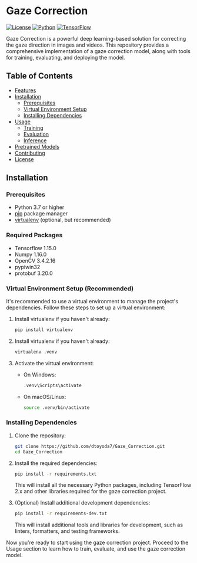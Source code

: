 # Gaze Correction

[![License](https://img.shields.io/badge/License-Apache%202.0-blue.svg)](https://opensource.org/licenses/Apache-2.0)
[![Python](https://img.shields.io/badge/Python-3.7%2B-blue.svg)](https://www.python.org/)
[![TensorFlow](https://img.shields.io/badge/TensorFlow-1.x-orange.svg)](https://www.tensorflow.org/)

Gaze Correction is a powerful deep learning-based solution for correcting the gaze direction in images and videos. This repository provides a comprehensive implementation of a gaze correction model, along with tools for training, evaluating, and deploying the model.

## Table of Contents

- [Features](#features)
- [Installation](#installation)
  - [Prerequisites](#prerequisites)
  - [Virtual Environment Setup](#virtual-environment-setup)
  - [Installing Dependencies](#installing-dependencies)
- [Usage](#usage)
  - [Training](#training)
  - [Evaluation](#evaluation)
  - [Inference](#inference)
- [Pretrained Models](#pretrained-models)
- [Contributing](#contributing)
- [License](#license)

## Installation

### Prerequisites

- Python 3.7 or higher
- [pip](https://pip.pypa.io/en/stable/) package manager
- [virtualenv](https://virtualenv.pypa.io/en/latest/) (optional, but recommended)

### Required Packages

- Tensorflow 1.15.0
- Numpy 1.16.0
- OpenCV 3.4.2.16
- pypiwin32
- protobuf 3.20.0

### Virtual Environment Setup (Recommended)

It's recommended to use a virtual environment to manage the project's dependencies. Follow these steps to set up a virtual environment:

1. Install virtualenv if you haven't already:

   ```bash
   pip install virtualenv
    ```
2. Install virtualenv if you haven't already:
   
   ```bash
   virtualenv .venv
   ```
3. Activate the virtual environment:
   
   - On Windows:
     
     ```bash
     .venv\Scripts\activate
     ```
     
   - On macOS/Linux:
     
     ```bash
     source .venv/bin/activate
     ```

### Installing Dependencies

1. Clone the repository:
   
   ```bash
   git clone https://github.com/dtoyoda7/Gaze_Correction.git
   cd Gaze_Correction
   ```
   
2. Install the required dependencies:
 
   ```bash
   pip install -r requirements.txt
   ```

   This will install all the necessary Python packages, including TensorFlow 2.x and other libraries required for the gaze correction project.
   
3. (Optional) Install additional development dependencies:
   
   ```bash
   pip install -r requirements-dev.txt
   ```

   This will install additional tools and libraries for development, such as linters, formatters, and testing frameworks.

Now you're ready to start using the gaze correction project. Proceed to the Usage section to learn how to train, evaluate, and use the gaze correction model.
